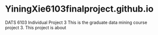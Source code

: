 # YiningXie6103finalproject.github.io
DATS 6103 Individual Project 3
This is the graduate data mining course project 3. This project is about 
